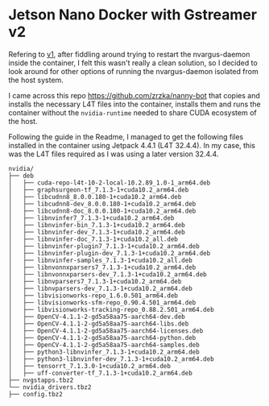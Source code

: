 Jetson Nano Docker with Gstreamer v2
====================================

Refering to [v1](https://github.com/VeCAD/jetson-gstreamer-docker), after fiddling around trying to 
restart the nvargus-daemon inside the container, I felt this wasn't really a clean solution, so I decided 
to look around for other options of running the nvargus-daemon isolated from the host system.

I came across this repo https://github.com/zrzka/nanny-bot that copies and installs the necessary L4T files 
into the container, installs them and runs the container without the `nvidia-runtime` needed to share CUDA 
ecosystem of the host. 

Following the guide in the Readme, I managed to get the following files installed in the container using
Jetpack 4.4.1 (L4T 32.4.4). In my case, this was the L4T files required as I was using a later version 32.4.4.

```
nvidia/
├── deb
│   ├── cuda-repo-l4t-10-2-local-10.2.89_1.0-1_arm64.deb
│   ├── graphsurgeon-tf_7.1.3-1+cuda10.2_arm64.deb
│   ├── libcudnn8_8.0.0.180-1+cuda10.2_arm64.deb
│   ├── libcudnn8-dev_8.0.0.180-1+cuda10.2_arm64.deb
│   ├── libcudnn8-doc_8.0.0.180-1+cuda10.2_arm64.deb
│   ├── libnvinfer7_7.1.3-1+cuda10.2_arm64.deb
│   ├── libnvinfer-bin_7.1.3-1+cuda10.2_arm64.deb
│   ├── libnvinfer-dev_7.1.3-1+cuda10.2_arm64.deb
│   ├── libnvinfer-doc_7.1.3-1+cuda10.2_all.deb
│   ├── libnvinfer-plugin7_7.1.3-1+cuda10.2_arm64.deb
│   ├── libnvinfer-plugin-dev_7.1.3-1+cuda10.2_arm64.deb
│   ├── libnvinfer-samples_7.1.3-1+cuda10.2_all.deb
│   ├── libnvonnxparsers7_7.1.3-1+cuda10.2_arm64.deb
│   ├── libnvonnxparsers-dev_7.1.3-1+cuda10.2_arm64.deb
│   ├── libnvparsers7_7.1.3-1+cuda10.2_arm64.deb
│   ├── libnvparsers-dev_7.1.3-1+cuda10.2_arm64.deb
│   ├── libvisionworks-repo_1.6.0.501_arm64.deb
│   ├── libvisionworks-sfm-repo_0.90.4.501_arm64.deb
│   ├── libvisionworks-tracking-repo_0.88.2.501_arm64.deb
│   ├── OpenCV-4.1.1-2-gd5a58aa75-aarch64-dev.deb
│   ├── OpenCV-4.1.1-2-gd5a58aa75-aarch64-libs.deb
│   ├── OpenCV-4.1.1-2-gd5a58aa75-aarch64-licenses.deb
│   ├── OpenCV-4.1.1-2-gd5a58aa75-aarch64-python.deb
│   ├── OpenCV-4.1.1-2-gd5a58aa75-aarch64-samples.deb
│   ├── python3-libnvinfer_7.1.3-1+cuda10.2_arm64.deb
│   ├── python3-libnvinfer-dev_7.1.3-1+cuda10.2_arm64.deb
│   ├── tensorrt_7.1.3.0-1+cuda10.2_arm64.deb
│   ├── uff-converter-tf_7.1.3-1+cuda10.2_arm64.deb 
├── nvgstapps.tbz2
└── nvidia_drivers.tbz2
├── config.tbz2
```
